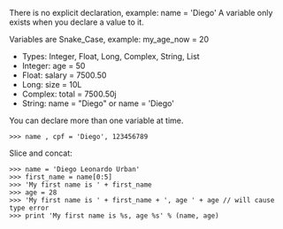 There is no explicit declaration, example: name = 'Diego'
A variable only exists when you declare a value to it.

Variables are Snake_Case, example: my_age_now = 20
- Types: Integer, Float, Long, Complex, String, List
- Integer: age = 50
- Float: salary = 7500.50
- Long: size = 10L
- Complex: total = 7500.50j
- String: name = "Diego" or name = 'Diego'

You can declare more than one variable at time.
```
>>> name , cpf = 'Diego', 123456789
```

Slice and concat:
```
>>> name = 'Diego Leonardo Urban'
>>> first_name = name[0:5]
>>> 'My first name is ' + first_name
>>> age = 28
>>> 'My first name is ' + first_name + ', age ' + age // will cause type error
>>> print 'My first name is %s, age %s' % (name, age)
```
